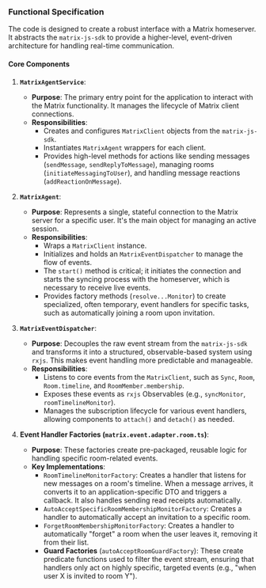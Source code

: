 ### Functional Specification

The code is designed to create a robust interface with a Matrix homeserver. It abstracts the `matrix-js-sdk` to provide a higher-level, event-driven architecture for handling real-time communication.

#### Core Components

1.  **`MatrixAgentService`**:
    *   **Purpose**: The primary entry point for the application to interact with the Matrix functionality. It manages the lifecycle of Matrix client connections.
    *   **Responsibilities**:
        *   Creates and configures `MatrixClient` objects from the `matrix-js-sdk`.
        *   Instantiates `MatrixAgent` wrappers for each client.
        *   Provides high-level methods for actions like sending messages (`sendMessage`, `sendReplyToMessage`), managing rooms (`initiateMessagingToUser`), and handling message reactions (`addReactionOnMessage`).

2.  **`MatrixAgent`**:
    *   **Purpose**: Represents a single, stateful connection to the Matrix server for a specific user. It's the main object for managing an active session.
    *   **Responsibilities**:
        *   Wraps a `MatrixClient` instance.
        *   Initializes and holds an `MatrixEventDispatcher` to manage the flow of events.
        *   The `start()` method is critical; it initiates the connection and starts the syncing process with the homeserver, which is necessary to receive live events.
        *   Provides factory methods (`resolve...Monitor`) to create specialized, often temporary, event handlers for specific tasks, such as automatically joining a room upon invitation.

3.  **`MatrixEventDispatcher`**:
    *   **Purpose**: Decouples the raw event stream from the `matrix-js-sdk` and transforms it into a structured, observable-based system using `rxjs`. This makes event handling more predictable and manageable.
    *   **Responsibilities**:
        *   Listens to core events from the `MatrixClient`, such as `Sync`, `Room`, `Room.timeline`, and `RoomMember.membership`.
        *   Exposes these events as `rxjs` Observables (e.g., `syncMonitor`, `roomTimelineMonitor`).
        *   Manages the subscription lifecycle for various event handlers, allowing components to `attach()` and `detach()` as needed.

4.  **Event Handler Factories (`matrix.event.adapter.room.ts`)**:
    *   **Purpose**: These factories create pre-packaged, reusable logic for handling specific room-related events.
    *   **Key Implementations**:
        *   `RoomTimelineMonitorFactory`: Creates a handler that listens for new messages on a room's timeline. When a message arrives, it converts it to an application-specific DTO and triggers a callback. It also handles sending read receipts automatically.
        *   `AutoAcceptSpecificRoomMembershipMonitorFactory`: Creates a handler to automatically accept an invitation to a specific room.
        *   `ForgetRoomMembershipMonitorFactory`: Creates a handler to automatically "forget" a room when the user leaves it, removing it from their list.
        *   **Guard Factories** (`autoAcceptRoomGuardFactory`): These create predicate functions used to filter the event stream, ensuring that handlers only act on highly specific, targeted events (e.g., "when user X is invited to room Y").
